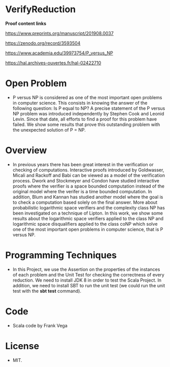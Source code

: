 # VerifyReduction
**Proof content links**
 
https://www.preprints.org/manuscript/201908.0037 

https://zenodo.org/record/3593504

https://www.academia.edu/39973754/P_versus_NP

https://hal.archives-ouvertes.fr/hal-02422710

# Open Problem 

- P versus NP is considered as one of the most important open problems in computer science. This consists in knowing the answer of the following question: Is P equal to NP? A precise statement of the P versus NP problem was introduced independently by Stephen Cook and Leonid Levin. Since that date, all efforts to find a proof for this problem have failed. We show some results that prove this outstanding problem with the unexpected solution of P = NP.

# Overview

- In previous years there has been great interest in the verification or checking of computations. Interactive proofs introduced by Goldwasser, Micali and Rackoff and Babi can be viewed as a model of the verification process. Dwork and Stockmeyer and Condon have studied interactive proofs where the verifier is a space bounded computation instead of the original model where the verifer is a time bounded computation. In addition, Blum and Kannan has studied another model where the goal is to check a computation based solely on the final answer. More about probabilistic logarithmic space verifiers and the complexity class NP has been investigated on a technique of Lipton. In this work, we show some results about the logarithmic space verifiers applied to the class NP and logarithmic space disqualifiers applied to the class coNP which solve one of the most important open problems in computer science, that is P versus NP.

# Programming Techniques

- In this Project, we use the Assertion on the properties of the instances of each problem and the Unit Test for checking the correctness of every reduction. We need to install JDK 8 in order to test the Scala Project. In addition, we need to install SBT to run the unit test (we could run the unit test with the **sbt test** command).

# Code

- Scala code by Frank Vega

# License
- MIT.
